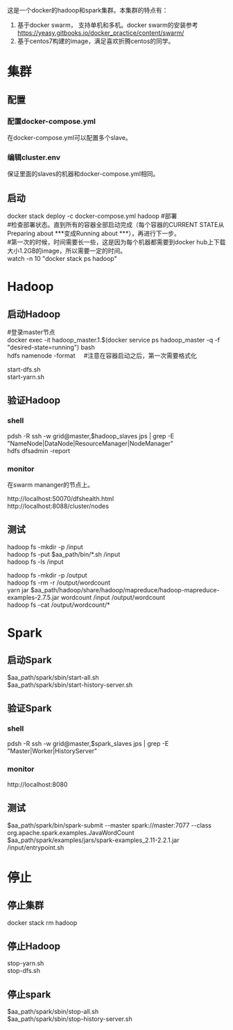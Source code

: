 这是一个docker的hadoop和spark集群。本集群的特点有：

1. 基于docker swarm， 支持单机和多机。docker swarm的安装参考  https://yeasy.gitbooks.io/docker_practice/content/swarm/
2. 基于centos7构建的image，满足喜欢折腾centos的同学。  


# 集群

## 配置
### 配置docker-compose.yml
在docker-compose.yml可以配置多个slave。

### 编辑cluster.env
保证里面的slaves的机器和docker-compose.yml相同。


## 启动
docker stack deploy -c docker-compose.yml hadoop  #部署      
#检查部署状态。直到所有的容器全部启动完成（每个容器的CURRENT STATE从Preparing about \*\*\*变成Running about \*\*\*），再进行下一步。   
#第一次的时候，时间需要长一些，这是因为每个机器都需要到docker hub上下载大小1.2GB的image，所以需要一定的时间。   
watch -n 10 "docker stack ps hadoop"              




# Hadoop   
## 启动Hadoop   
#登录master节点    
docker exec -it hadoop_master.1.$(docker service ps hadoop_master -q -f "desired-state=running") bash       
hdfs namenode -format      #注意在容器启动之后，第一次需要格式化

start-dfs.sh  
start-yarn.sh  


## 验证Hadoop
### shell  
pdsh -R ssh -w grid@master,$hadoop_slaves jps | grep -E "NameNode|DataNode|ResourceManager|NodeManager"    
hdfs dfsadmin -report  

### monitor
在swarm mananger的节点上。

http://localhost:50070/dfshealth.html  
http://localhost:8088/cluster/nodes  

## 测试  
hadoop fs -mkdir -p /input  
hadoop fs -put $aa_path/bin/*.sh /input  
hadoop fs -ls /input  

hadoop fs -mkdir -p /output  
hadoop fs -rm -r /output/wordcount  
yarn jar $aa_path/hadoop/share/hadoop/mapreduce/hadoop-mapreduce-examples-2.7.5.jar wordcount /input /output/wordcount  
hadoop fs -cat /output/wordcount/*  


# Spark  
## 启动Spark  
$aa_path/spark/sbin/start-all.sh  
$aa_path/spark/sbin/start-history-server.sh  


## 验证Spark  
### shell  
pdsh -R ssh -w grid@master,$spark_slaves jps | grep -E "Master|Worker|HistoryServer"  

### monitor  
http://localhost:8080  

## 测试
$aa_path/spark/bin/spark-submit --master spark://master:7077 --class org.apache.spark.examples.JavaWordCount $aa_path/spark/examples/jars/spark-examples_2.11-2.2.1.jar /input/entrypoint.sh  


# 停止  
## 停止集群  
docker stack rm hadoop  

## 停止Hadoop  
stop-yarn.sh  
stop-dfs.sh  

## 停止spark  
$aa_path/spark/sbin/stop-all.sh  
$aa_path/spark/sbin/stop-history-server.sh  



